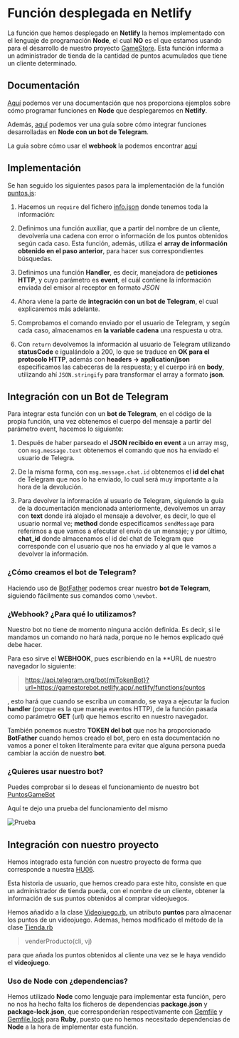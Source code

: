 # Función desplegada en Netlify


La función que hemos desplegado en **Netlify** la hemos implementado con el lenguaje de programación **Node**, el cual **NO** es el que estamos usando para el desarrollo de nuestro proyecto [GameStore](https://github.com/biilal1999/GameStore). Esta función informa a un administrador de tienda de la cantidad de puntos acumulados que tiene un cliente determinado.



## Documentación


[Aquí](https://www.netlify.com/blog/2018/09/13/how-to-run-express.js-apps-with-netlify-functions/) podemos ver una documentación que nos proporciona ejemplos sobre cómo programar funciones en **Node** que desplegaremos en **Netlify**.


Además, [aquí](https://levelup.gitconnected.com/create-your-own-telegram-bot-and-send-and-receive-messages-via-nodejs-c0954928a8c4) podemos ver una guía sobre cómo integrar funciones desarrolladas en **Node con un bot de Telegram**.


La guía sobre cómo usar el **webhook** la podemos encontrar [aquí](https://medium.com/@xabaras/setting-your-telegram-bot-webhook-the-easy-way-c7577b2d6f72)



## Implementación


Se han seguido los siguientes pasos para la implementación de la función [puntos.js](https://github.com/biilal1999/GameStore/blob/master/functions/puntos.js):


1. Hacemos un `require` del fichero [info.json](https://github.com/biilal1999/GameStore/blob/master/functions/info.json) donde tenemos toda la información:

2. Definimos una función auxiliar, que a partir del nombre de un cliente, devolvería una cadena con error o información de los puntos obtenidos según cada caso. Esta función, además, utiliza el **array de información obtenido en el paso anterior**, para hacer sus correspondientes búsquedas.

3. Definimos una función **Handler**, es decir, manejadora de **peticiones HTTP**, y cuyo parámetro es **event**, el cuál contiene la información enviada del emisor al receptor en formato *JSON*

4. Ahora viene la parte de **integración con un bot de Telegram**, el cual explicaremos más adelante.

5. Comprobamos el comando enviado por el usuario de Telegram, y según cada caso, almacenamos en **la variable cadena** una respuesta u otra.

6. Con `return` devolvemos la información al usuario de Telegram utilizando **statusCode** e igualándolo a 200, lo que se traduce en **OK para el protocolo HTTP**, además con **headers -> application/json** especificamos las cabeceras de la respuesta; y el cuerpo irá en **body**, utilizando ahí `JSON.stringify` para transformar el array a formato **json**.




## Integración con un Bot de Telegram


Para integrar esta función con un **bot de Telegram**, en el código de la propia función, una vez obtenemos el cuerpo del mensaje a partir del parámetro event, hacemos lo siguiente:


1. Después de haber parseado el **JSON recibido en event** a un array msg, con `msg.message.text` obtenemos el comando que nos ha enviado el usuario de Telegra.

2. De la misma forma, con `msg.message.chat.id` obtenemos el **id del chat** de Telegram que nos lo ha enviado, lo cual será muy importante a la hora de la devolución.

3. Para devolver la información al usuario de Telegram, siguiendo la guía de la documentación mencionada anteriormente, devolvemos un array con **text** donde irá alojado el mensaje a devolver, es decir, lo que el usuario normal ve; **method** donde especificamos `sendMessage` para referirnos a que vamos a efecutar el envío de un mensaje; y por último, **chat_id** donde almacenamos el id del chat de Telegram que corresponde con el usuario que nos ha enviado y al que le vamos a devolver la información.



### ¿Cómo creamos el bot de Telegram?


Haciendo uso de [BotFather](https://telegram.me/BotFather) podemos crear nuestro **bot de Telegram**, siguiendo fácilmente sus comandos como `\newbot`.



### ¿Webhook? ¿Para qué lo utilizamos?


Nuestro bot no tiene de momento ninguna acción definida. Es decir, si le mandamos un comando no hará nada, porque no le hemos explicado qué debe hacer.


Para eso sirve el **WEBHOOK**, pues escribiendo en la **URL de nuestro navegador lo siguiente:


> https://api.telegram.org/bot{miTokenBot}?url=https://gamestorebot.netlify.app/.netlify/functions/puntos



, esto hará que cuando se escriba un comando, se vaya a ejecutar la fucion **handler** (porque es la que maneja eventos HTTP), de la función pasada como parámetro **GET** (url) que hemos escrito en nuestro navegador. 


También ponemos nuestro **TOKEN del bot** que nos ha proporcionado **BotFather** cuando hemos creado el bot, pero en esta documentación no vamos a poner el token literalmente para evitar que alguna persona pueda cambiar la acción de nuestro **bot**.



### ¿Quieres usar nuestro bot?


Puedes comprobar si lo deseas el funcionamiento de nuestro bot [PuntosGameBot](https://t.me/PuntosGameBot)


Aquí te dejo una prueba del funcionamiento del mismo



![Prueba](https://github.com/biilal1999/GameStore/blob/master/docs/img/PruebaTelegram.png)





## Integración con nuestro proyecto


Hemos integrado esta función con nuestro proyecto de forma que corresponde a nuestra [HU06](https://github.com/biilal1999/GameStore/issues/82).


Esta historia de usuario, que hemos creado para este hito, consiste en que un administrador de tienda pueda, con el nombre de un cliente, obtener la información de sus puntos obtenidos al comprar videojuegos.


Hemos añadido a la clase [Videojuego.rb](https://github.com/biilal1999/GameStore/blob/master/src/Videojuego.rb), un atributo **puntos** para almacenar los puntos de un videojuego. Ademas, hemos modificado el método de la clase [Tienda.rb](https://github.com/biilal1999/GameStore/blob/master/src/Tienda.rb)


> venderProducto(cli, vj)


para que añada los puntos obtenidos al cliente una vez se le haya vendido el **videojuego**.




### Uso de Node con ¿dependencias?


Hemos utilizado **Node** como lenguaje para implementar esta función, pero no nos ha hecho falta los ficheros de dependencias **package.json** y **package-lock.json**, que corresponderían respectivamente con [Gemfile](https://github.com/biilal1999/GameStore/blob/master/Gemfile) y [Gemfile.lock](https://github.com/biilal1999/GameStore/blob/master/Gemfile.lock) para **Ruby**, puesto que no hemos necesitado dependencias de **Node** a la hora de implementar esta función.
